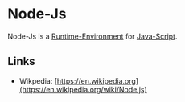 # Node-Js

Node-Js is a [Runtime-Environment](250000013) for [Java-Script](9010007.md).

## Links

- Wikpedia: [https://en.wikipedia.org](https://en.wikipedia.org/wiki/Node.js)
